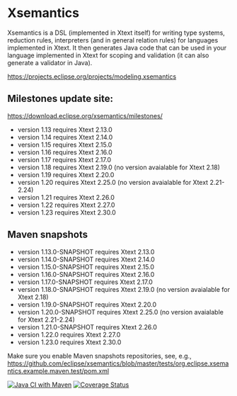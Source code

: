 <!--
Copyright (c) 2013-2017 Lorenzo Bettini.
All rights reserved. This program and the accompanying materials
are made available under the terms of the Eclipse Public License v1.0
which accompanies this distribution, and is available at
http://www.eclipse.org/legal/epl-v10.html

Contributors:
  Lorenzo Bettini - Initial contribution and API
-->

Xsemantics
============================

Xsemantics is a DSL (implemented in Xtext itself) for writing type systems, reduction rules, interpreters (and in general relation rules) for languages implemented in Xtext. It then generates Java code that can be used in your language implemented in Xtext for scoping and validation (it can also generate a validator in Java).

https://projects.eclipse.org/projects/modeling.xsemantics

## Milestones update site:

https://download.eclipse.org/xsemantics/milestones/

- version 1.13 requires Xtext 2.13.0
- version 1.14 requires Xtext 2.14.0
- version 1.15 requires Xtext 2.15.0
- version 1.16 requires Xtext 2.16.0
- version 1.17 requires Xtext 2.17.0
- version 1.18 requires Xtext 2.19.0 (no version avaialable for Xtext 2.18)
- version 1.19 requires Xtext 2.20.0
- version 1.20 requires Xtext 2.25.0 (no version avaialable for Xtext 2.21-2.24)
- version 1.21 requires Xtext 2.26.0
- version 1.22 requires Xtext 2.27.0
- version 1.23 requires Xtext 2.30.0

## Maven snapshots

- version 1.13.0-SNAPSHOT requires Xtext 2.13.0
- version 1.14.0-SNAPSHOT requires Xtext 2.14.0
- version 1.15.0-SNAPSHOT requires Xtext 2.15.0
- version 1.16.0-SNAPSHOT requires Xtext 2.16.0
- version 1.17.0-SNAPSHOT requires Xtext 2.17.0
- version 1.18.0-SNAPSHOT requires Xtext 2.19.0 (no version avaialable for Xtext 2.18)
- version 1.19.0-SNAPSHOT requires Xtext 2.20.0
- version 1.20.0-SNAPSHOT requires Xtext 2.25.0 (no version avaialable for Xtext 2.21-2.24)
- version 1.21.0-SNAPSHOT requires Xtext 2.26.0
- version 1.22.0 requires Xtext 2.27.0
- version 1.23.0 requires Xtext 2.30.0

Make sure you enable Maven snapshots repositories, see, e.g., https://github.com/eclipse/xsemantics/blob/master/tests/org.eclipse.xsemantics.example.maven.test/pom.xml

[![Java CI with Maven](https://github.com/eclipse/xsemantics/actions/workflows/maven.yml/badge.svg?branch=master)](https://github.com/eclipse/xsemantics/actions/workflows/maven.yml)
[![Coverage Status](https://coveralls.io/repos/github/eclipse/xsemantics/badge.svg?branch=master)](https://coveralls.io/github/eclipse/xsemantics?branch=master)
